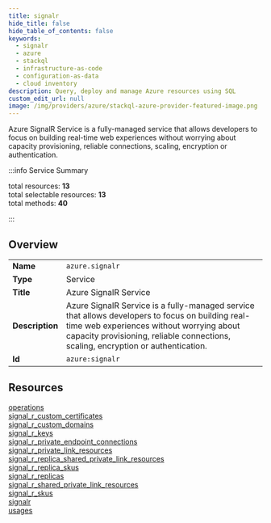 ```yaml
---
title: signalr
hide_title: false
hide_table_of_contents: false
keywords:
  - signalr
  - azure
  - stackql
  - infrastructure-as-code
  - configuration-as-data
  - cloud inventory
description: Query, deploy and manage Azure resources using SQL
custom_edit_url: null
image: /img/providers/azure/stackql-azure-provider-featured-image.png
---
```


Azure SignalR Service is a fully-managed service that allows developers to focus on building real-time web experiences without worrying about capacity provisioning, reliable connections, scaling, encryption or authentication.  
    
:::info Service Summary

<div class="row">
<div class="providerDocColumn">
<span>total resources:&nbsp;<b>13</b></span><br />
<span>total selectable resources:&nbsp;<b>13</b></span><br />
<span>total methods:&nbsp;<b>40</b></span><br />
</div>
</div>

:::

## Overview
<table><tbody>
<tr><td><b>Name</b></td><td><code>azure.signalr</code></td></tr>
<tr><td><b>Type</b></td><td>Service</td></tr>
<tr><td><b>Title</b></td><td>Azure SignalR Service</td></tr>
<tr><td><b>Description</b></td><td>Azure SignalR Service is a fully-managed service that allows developers to focus on building real-time web experiences without worrying about capacity provisioning, reliable connections, scaling, encryption or authentication.</td></tr>
<tr><td><b>Id</b></td><td><code>azure:signalr</code></td></tr>
</tbody></table>

## Resources
<div class="row">
<div class="providerDocColumn">
<a href="/providers/azure/signalr/operations/">operations</a><br />
<a href="/providers/azure/signalr/signal_r_custom_certificates/">signal_r_custom_certificates</a><br />
<a href="/providers/azure/signalr/signal_r_custom_domains/">signal_r_custom_domains</a><br />
<a href="/providers/azure/signalr/signal_r_keys/">signal_r_keys</a><br />
<a href="/providers/azure/signalr/signal_r_private_endpoint_connections/">signal_r_private_endpoint_connections</a><br />
<a href="/providers/azure/signalr/signal_r_private_link_resources/">signal_r_private_link_resources</a><br />
<a href="/providers/azure/signalr/signal_r_replica_shared_private_link_resources/">signal_r_replica_shared_private_link_resources</a><br />
</div>
<div class="providerDocColumn">
<a href="/providers/azure/signalr/signal_r_replica_skus/">signal_r_replica_skus</a><br />
<a href="/providers/azure/signalr/signal_r_replicas/">signal_r_replicas</a><br />
<a href="/providers/azure/signalr/signal_r_shared_private_link_resources/">signal_r_shared_private_link_resources</a><br />
<a href="/providers/azure/signalr/signal_r_skus/">signal_r_skus</a><br />
<a href="/providers/azure/signalr/signalr/">signalr</a><br />
<a href="/providers/azure/signalr/usages/">usages</a><br />
</div>
</div>
